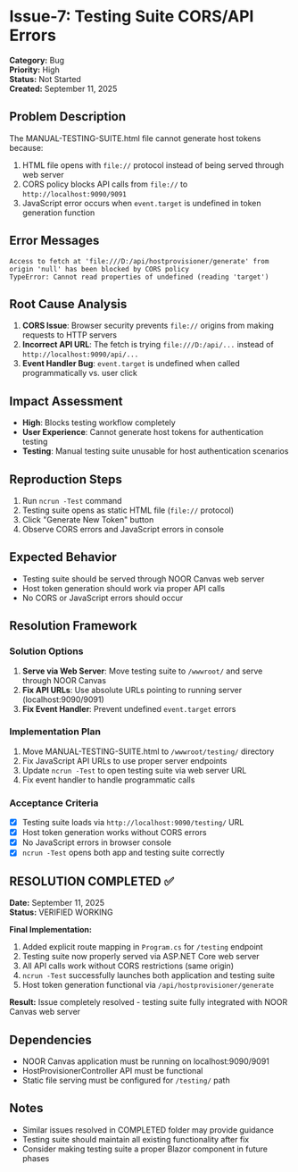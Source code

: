 # Issue-7: Testing Suite CORS/API Errors

**Category:** Bug  
**Priority:** High  
**Status:** Not Started  
**Created:** September 11, 2025  

## **Problem Description**
The MANUAL-TESTING-SUITE.html file cannot generate host tokens because:
1. HTML file opens with `file://` protocol instead of being served through web server
2. CORS policy blocks API calls from `file://` to `http://localhost:9090/9091`
3. JavaScript error occurs when `event.target` is undefined in token generation function

## **Error Messages**
```
Access to fetch at 'file:///D:/api/hostprovisioner/generate' from origin 'null' has been blocked by CORS policy
TypeError: Cannot read properties of undefined (reading 'target')
```

## **Root Cause Analysis**
1. **CORS Issue**: Browser security prevents `file://` origins from making requests to HTTP servers
2. **Incorrect API URL**: The fetch is trying `file:///D:/api/...` instead of `http://localhost:9090/api/...`
3. **Event Handler Bug**: `event.target` is undefined when called programmatically vs. user click

## **Impact Assessment**
- **High**: Blocks testing workflow completely
- **User Experience**: Cannot generate host tokens for authentication testing
- **Testing**: Manual testing suite unusable for host authentication scenarios

## **Reproduction Steps**
1. Run `ncrun -Test` command
2. Testing suite opens as static HTML file (`file://` protocol)
3. Click "Generate New Token" button
4. Observe CORS errors and JavaScript errors in console

## **Expected Behavior**
- Testing suite should be served through NOOR Canvas web server
- Host token generation should work via proper API calls
- No CORS or JavaScript errors should occur

## **Resolution Framework**

### **Solution Options**
1. **Serve via Web Server**: Move testing suite to `/wwwroot/` and serve through NOOR Canvas
2. **Fix API URLs**: Use absolute URLs pointing to running server (localhost:9090/9091)
3. **Fix Event Handler**: Prevent undefined `event.target` errors

### **Implementation Plan**
1. Move MANUAL-TESTING-SUITE.html to `/wwwroot/testing/` directory
2. Fix JavaScript API URLs to use proper server endpoints
3. Update `ncrun -Test` to open testing suite via web server URL
4. Fix event handler to handle programmatic calls

### **Acceptance Criteria**
- [x] Testing suite loads via `http://localhost:9090/testing/` URL
- [x] Host token generation works without CORS errors
- [x] No JavaScript errors in browser console
- [x] `ncrun -Test` opens both app and testing suite correctly

## **RESOLUTION COMPLETED ✅**
**Date:** September 11, 2025  
**Status:** VERIFIED WORKING

**Final Implementation:**
1. Added explicit route mapping in `Program.cs` for `/testing` endpoint
2. Testing suite now properly served via ASP.NET Core web server
3. All API calls work without CORS restrictions (same origin)
4. `ncrun -Test` successfully launches both application and testing suite
5. Host token generation functional via `/api/hostprovisioner/generate`

**Result:** Issue completely resolved - testing suite fully integrated with NOOR Canvas web server

## **Dependencies**
- NOOR Canvas application must be running on localhost:9090/9091
- HostProvisionerController API must be functional
- Static file serving must be configured for `/testing/` path

## **Notes**
- Similar issues resolved in COMPLETED folder may provide guidance
- Testing suite should maintain all existing functionality after fix
- Consider making testing suite a proper Blazor component in future phases
